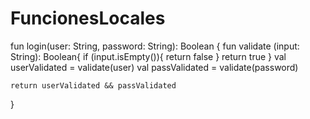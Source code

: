 # FuncionesLocales

fun login(user: String, password: String): Boolean {
    fun validate (input: String): Boolean{
        if (input.isEmpty()){
            return false
        }
        return true
    }
    val userValidated = validate(user)
    val passValidated = validate(password)

    return userValidated && passValidated
}

